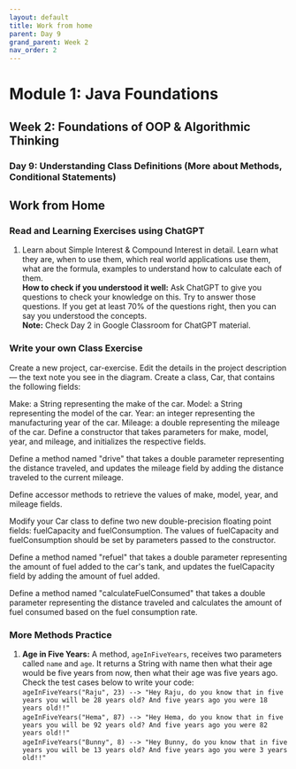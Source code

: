 ```yaml
---
layout: default
title: Work from home
parent: Day 9
grand_parent: Week 2
nav_order: 2
---
```


# Module 1: Java Foundations
## Week 2: Foundations of OOP & Algorithmic Thinking
### Day 9: Understanding Class Definitions (More about Methods, Conditional Statements)

## Work from Home

### Read and Learning Exercises using ChatGPT

1. Learn about Simple Interest & Compound Interest in detail. Learn what they are, when to use them, which real world applications use them, what are the formula, examples to understand how to calculate each of them.  
   **How to check if you understood it well:** Ask ChatGPT to give you questions to check your knowledge on this. Try to answer those questions. If you get at least 70% of the questions right, then you can say you understood the concepts.  
   **Note:** Check Day 2 in Google Classroom for ChatGPT material.

### Write your own Class Exercise

Create a new project, car-exercise. Edit the details in the project description — the text note you see in the diagram. Create a class, Car, that contains the following fields:

Make: a String representing the make of the car.
Model: a String representing the model of the car.
Year: an integer representing the manufacturing year of the car.
Mileage: a double representing the mileage of the car.
Define a constructor that takes parameters for make, model, year, and mileage, and initializes the respective fields.

Define a method named "drive" that takes a double parameter representing the distance traveled, and updates the mileage field by adding the distance traveled to the current mileage.

Define accessor methods to retrieve the values of make, model, year, and mileage fields.

Modify your Car class to define two new double-precision floating point fields: fuelCapacity and fuelConsumption. The values of fuelCapacity and fuelConsumption should be set by parameters passed to the constructor.

Define a method named "refuel" that takes a double parameter representing the amount of fuel added to the car's tank, and updates the fuelCapacity field by adding the amount of fuel added.

Define a method named "calculateFuelConsumed" that takes a double parameter representing the distance traveled and calculates the amount of fuel consumed based on the fuel consumption rate.

### More Methods Practice

1. **Age in Five Years:** A method, `ageInFiveYears`, receives two parameters called `name` and `age`. It returns a String with name then what their age would be five years from now, then what their age was five years ago.  
   Check the test cases below to write your code:  
   `ageInFiveYears("Raju", 23) --> "Hey Raju, do you know that in five years you will be 28 years old? And five years ago you were 18 years old!!"`  
   `ageInFiveYears("Hema", 87) --> "Hey Hema, do you know that in five years you will be 92 years old? And five years ago you were 82 years old!!"`  
   `ageInFiveYears("Bunny", 8) --> "Hey Bunny, do you know that in five years you will be 13 years old? And five years ago you were 3 years old!!"`  